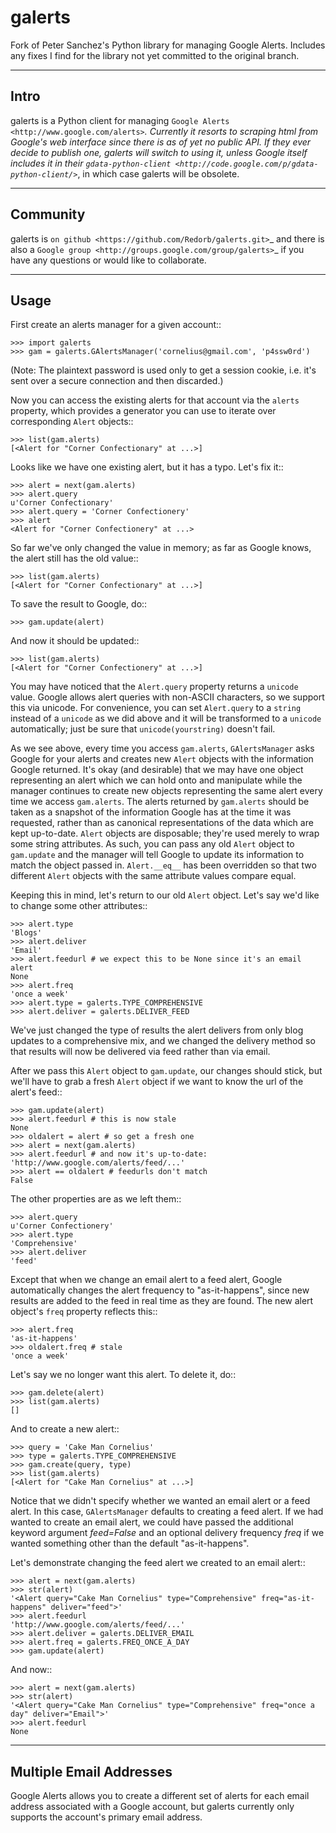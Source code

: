 galerts
=======

Fork of Peter Sanchez's Python library for managing Google Alerts. Includes any fixes I find for the library not yet committed to the original branch.

-----
Intro
-----

galerts is a Python client for managing `Google Alerts
<http://www.google.com/alerts>`_. Currently it resorts to scraping html from
Google's web interface since there is as of yet no public API. If they ever
decide to publish one, galerts will switch to using it, unless Google itself
includes it in their `gdata-python-client <http://code.google.com/p/gdata-python-client/>`_,
in which case galerts will be obsolete.

---------
Community
---------

galerts is `on github <https://github.com/Redorb/galerts.git>`_ and there is also a
`Google group <http://groups.google.com/group/galerts>`_ if you have any
questions or would like to collaborate.

-----
Usage
-----

First create an alerts manager for a given account::

    >>> import galerts
    >>> gam = galerts.GAlertsManager('cornelius@gmail.com', 'p4ssw0rd')

(Note: The plaintext password is used only to get a session cookie, i.e. it's
sent over a secure connection and then discarded.)

Now you can access the existing alerts for that account via the ``alerts``
property, which provides a generator you can use to iterate over corresponding
``Alert`` objects::

    >>> list(gam.alerts)
    [<Alert for "Corner Confectionary" at ...>]

Looks like we have one existing alert, but it has a typo. Let's fix it::

    >>> alert = next(gam.alerts)
    >>> alert.query
    u'Corner Confectionary'
    >>> alert.query = 'Corner Confectionery'
    >>> alert
    <Alert for "Corner Confectionery" at ...>

So far we've only changed the value in memory; as far as Google knows, the
alert still has the old value::

    >>> list(gam.alerts)
    [<Alert for "Corner Confectionary" at ...>]

To save the result to Google, do::

    >>> gam.update(alert)

And now it should be updated::

    >>> list(gam.alerts)
    [<Alert for "Corner Confectionery" at ...>]

You may have noticed that the ``Alert.query`` property returns a ``unicode``
value. Google allows alert queries with non-ASCII characters, so we support
this via unicode. For convenience, you can set ``Alert.query`` to a ``string``
instead of a ``unicode`` as we did above and it will be transformed to a
``unicode`` automatically; just be sure that ``unicode(yourstring)`` doesn't
fail.

As we see above, every time you access ``gam.alerts``, ``GAlertsManager`` asks
Google for your alerts and creates new ``Alert`` objects with the information
Google returned. It's okay (and desirable) that we may have one object
representing an alert which we can hold onto and manipulate while the manager
continues to create new objects representing the same alert every time we
access ``gam.alerts``. The alerts returned by ``gam.alerts`` should be taken as
a snapshot of the information Google has at the time it was requested, rather
than as canonical representations of the data which are kept up-to-date.
``Alert`` objects are disposable; they're used merely to wrap some string
attributes. As such, you can pass any old ``Alert`` object to ``gam.update``
and the manager will tell Google to update its information to match the object
passed in. ``Alert.__eq__`` has been overridden so that two different
``Alert`` objects with the same attribute values compare equal.

Keeping this in mind, let's return to our old ``Alert`` object. Let's say we'd
like to change some other attributes::

    >>> alert.type
    'Blogs'
    >>> alert.deliver
    'Email'
    >>> alert.feedurl # we expect this to be None since it's an email alert
    None
    >>> alert.freq
    'once a week'
    >>> alert.type = galerts.TYPE_COMPREHENSIVE
    >>> alert.deliver = galerts.DELIVER_FEED

We've just changed the type of results the alert delivers from only blog
updates to a comprehensive mix, and we changed the delivery method so that
results will now be delivered via feed rather than via email.

After we pass this ``Alert`` object to ``gam.update``, our changes should stick,
but we'll have to grab a fresh ``Alert`` object if we want to know the url
of the alert's feed::

    >>> gam.update(alert)
    >>> alert.feedurl # this is now stale
    None
    >>> oldalert = alert # so get a fresh one
    >>> alert = next(gam.alerts)
    >>> alert.feedurl # and now it's up-to-date:
    'http://www.google.com/alerts/feed/...'
    >>> alert == oldalert # feedurls don't match
    False

The other properties are as we left them::

    >>> alert.query
    u'Corner Confectionery'
    >>> alert.type
    'Comprehensive'
    >>> alert.deliver
    'feed'

Except that when we change an email alert to a feed alert, Google automatically
changes the alert frequency to "as-it-happens", since new results are added to
the feed in real time as they are found. The new alert object's ``freq``
property reflects this::

    >>> alert.freq
    'as-it-happens'
    >>> oldalert.freq # stale
    'once a week'

Let's say we no longer want this alert. To delete it, do::

    >>> gam.delete(alert)
    >>> list(gam.alerts)
    []

And to create a new alert::

    >>> query = 'Cake Man Cornelius'
    >>> type = galerts.TYPE_COMPREHENSIVE
    >>> gam.create(query, type)
    >>> list(gam.alerts)
    [<Alert for "Cake Man Cornelius" at ...>]

Notice that we didn't specify whether we wanted an email alert or a feed alert.
In this case, ``GAlertsManager`` defaults to creating a feed alert. If we had
wanted to create an email alert, we could have passed the additional keyword
argument *feed=False* and an optional delivery frequency *freq* if we wanted
something other than the default "as-it-happens".

Let's demonstrate changing the feed alert we created to an email alert::

    >>> alert = next(gam.alerts)
    >>> str(alert)
    '<Alert query="Cake Man Cornelius" type="Comprehensive" freq="as-it-happens" deliver="feed">'
    >>> alert.feedurl
    'http://www.google.com/alerts/feed/...'
    >>> alert.deliver = galerts.DELIVER_EMAIL
    >>> alert.freq = galerts.FREQ_ONCE_A_DAY
    >>> gam.update(alert)

And now::

    >>> alert = next(gam.alerts)
    >>> str(alert)
    '<Alert query="Cake Man Cornelius" type="Comprehensive" freq="once a day" deliver="Email">'
    >>> alert.feedurl
    None

------------------------
Multiple Email Addresses
------------------------

Google Alerts allows you to create a different set of alerts for each email
address associated with a Google account, but galerts currently only supports
the account's primary email address.
